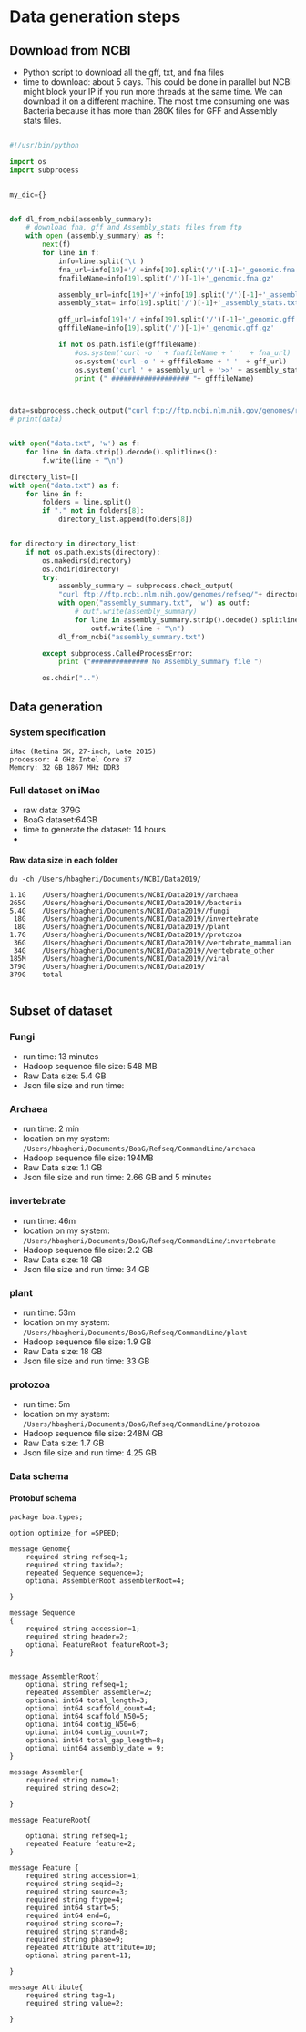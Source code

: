 
# Data generation steps

## Download from NCBI
* Python script to download all the gff, txt, and fna files
* time to download:  about 5 days. This could be done in parallel but NCBI might block your IP if you run more threads at the same time. We can download it on a different machine. The most time consuming one was Bacteria because it has more than 280K files for GFF and Assembly stats files.


```Python

#!/usr/bin/python

import os
import subprocess


my_dic={}


def dl_from_ncbi(assembly_summary):
    # download fna, gff and Assembly_stats files from ftp
    with open (assembly_summary) as f:
        next(f)
        for line in f:
            info=line.split('\t')
            fna_url=info[19]+'/'+info[19].split('/')[-1]+'_genomic.fna.gz'
            fnafileName=info[19].split('/')[-1]+'_genomic.fna.gz'

            assembly_url=info[19]+'/'+info[19].split('/')[-1]+'_assembly_stats.txt'
            assembly_stat= info[19].split('/')[-1]+'_assembly_stats.txt'

            gff_url=info[19]+'/'+info[19].split('/')[-1]+'_genomic.gff.gz'
            gfffileName=info[19].split('/')[-1]+'_genomic.gff.gz'

            if not os.path.isfile(gfffileName):
                #os.system('curl -o ' + fnafileName + ' '  + fna_url)
                os.system('curl -o ' + gfffileName + ' '  + gff_url)
                os.system('curl ' + assembly_url + '>>' + assembly_stat )
                print (" ################### "+ gfffileName)



data=subprocess.check_output("curl ftp://ftp.ncbi.nlm.nih.gov/genomes/refseq/", shell=True)
# print(data)


with open("data.txt", 'w') as f:
    for line in data.strip().decode().splitlines():
        f.write(line + "\n")

directory_list=[]
with open("data.txt") as f:
    for line in f:
        folders = line.split()
        if "." not in folders[8]:
            directory_list.append(folders[8])


for directory in directory_list:
    if not os.path.exists(directory):
        os.makedirs(directory)
        os.chdir(directory)
        try:
            assembly_summary = subprocess.check_output(
            "curl ftp://ftp.ncbi.nlm.nih.gov/genomes/refseq/"+ directory + "/assembly_summary.txt", shell=True)
            with open("assembly_summary.txt", 'w') as outf:
                # outf.write(assembly_summary)
                for line in assembly_summary.strip().decode().splitlines():
                    outf.write(line + "\n")
            dl_from_ncbi("assembly_summary.txt")

        except subprocess.CalledProcessError:
            print ("############## No Assembly_summary file ")

        os.chdir("..")
```


## Data generation

### System specification
```
iMac (Retina 5K, 27-inch, Late 2015)
processor: 4 GHz Intel Core i7
Memory: 32 GB 1867 MHz DDR3
```

### Full dataset on iMac
* raw data: 379G
* BoaG dataset:64GB
* time to generate the dataset: 14 hours
*

#### Raw data size in each folder

```
du -ch /Users/hbagheri/Documents/NCBI/Data2019/

1.1G	/Users/hbagheri/Documents/NCBI/Data2019//archaea
265G	/Users/hbagheri/Documents/NCBI/Data2019//bacteria
5.4G	/Users/hbagheri/Documents/NCBI/Data2019//fungi
 18G	/Users/hbagheri/Documents/NCBI/Data2019//invertebrate
 18G	/Users/hbagheri/Documents/NCBI/Data2019//plant
1.7G	/Users/hbagheri/Documents/NCBI/Data2019//protozoa
 36G	/Users/hbagheri/Documents/NCBI/Data2019//vertebrate_mammalian
 34G	/Users/hbagheri/Documents/NCBI/Data2019//vertebrate_other
185M	/Users/hbagheri/Documents/NCBI/Data2019//viral
379G	/Users/hbagheri/Documents/NCBI/Data2019/
379G	total


```

## Subset of dataset
### Fungi
* run time: 13 minutes
* Hadoop sequence file size: 548 MB
* Raw Data size: 5.4 GB
* Json file size and run time:

### Archaea
* run time: 2 min
* location on my system: ```/Users/hbagheri/Documents/BoaG/Refseq/CommandLine/archaea```
* Hadoop sequence file size: 194MB
* Raw Data size: 1.1 GB
* Json file size and run time: 2.66 GB and 5 minutes


### invertebrate
* run time:  46m
* location on my system: ```/Users/hbagheri/Documents/BoaG/Refseq/CommandLine/invertebrate```
* Hadoop sequence file size: 2.2 GB
* Raw Data size: 18 GB
* Json file size and run time: 34 GB


### plant
* run time:  53m
* location on my system: ```/Users/hbagheri/Documents/BoaG/Refseq/CommandLine/plant```
* Hadoop sequence file size: 1.9   GB
* Raw Data size:  18 GB
* Json file size and run time: 33 GB


### protozoa
* run time:  5m
* location on my system: ```/Users/hbagheri/Documents/BoaG/Refseq/CommandLine/protozoa```
* Hadoop sequence file size: 248M   GB
* Raw Data size:  1.7 GB
* Json file size and run time: 4.25 GB



### Data schema

#### Protobuf schema
```
package boa.types;

option optimize_for =SPEED;

message Genome{
	required string refseq=1;
    required string taxid=2;
	repeated Sequence sequence=3;
	optional AssemblerRoot assemblerRoot=4;

}

message Sequence
{
	required string accession=1;
	required string header=2;
	optional FeatureRoot featureRoot=3;
}


message AssemblerRoot{
	optional string refseq=1;
	repeated Assembler assembler=2;      
	optional int64 total_length=3;
	optional int64 scaffold_count=4;  
	optional int64 scaffold_N50=5;
	optional int64 contig_N50=6;
	optional int64 contig_count=7;
	optional int64 total_gap_length=8;
	optional uint64 assembly_date = 9;
}

message Assembler{
   	required string name=1;
	required string desc=2;

}

message FeatureRoot{

    optional string refseq=1;
    repeated Feature feature=2;
}

message Feature {
    required string accession=1;
	required string seqid=2;
	required string source=3;
	required string ftype=4;
	required int64 start=5;
	required int64 end=6;
	required string score=7;
	required string strand=8;
	required string phase=9;
	repeated Attribute attribute=10;
	optional string parent=11;

}

message Attribute{
	required string tag=1;
	required string value=2;

}


```
